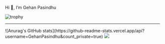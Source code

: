 Hi 👋, I’m Gehan Pasindhu

![trophy](https://github-profile-trophy.vercel.app/?username=GehanPasindhu&no-frame=true&margin-w=5&no-bg=true&theme=alduin)

<hr/>

<div>
  <a target="_blank" rel="noopener noreferrer">
    ![Anurag's GitHub stats](https://github-readme-stats.vercel.app/api?username=GehanPasindhu&count_private=true)
  </a>
  
  <a target="_blank" rel="noopener noreferrer">
    <img src="https://github-readme-stats.vercel.app/api/top-langs/?username=GehanPasindhu&amp&count-private;layout=compact" style="max-width:100%;">
  </a>
</div>

<!---
GehanPasindhu/GehanPasindhu is a ✨ special ✨ repository because its `README.md` (this file) appears on your GitHub profile.
You can click the Preview link to take a look at your changes.
--->
